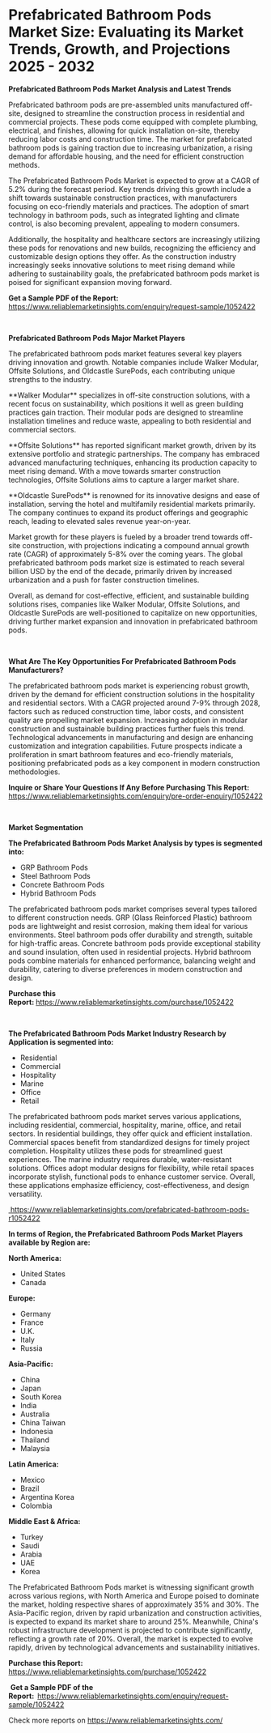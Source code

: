 <p><h1>Prefabricated Bathroom Pods Market Size: Evaluating its Market Trends, Growth, and Projections 2025 - 2032</h1></p><p><strong>Prefabricated Bathroom Pods Market Analysis and Latest Trends</strong></p>
<p><p>Prefabricated bathroom pods are pre-assembled units manufactured off-site, designed to streamline the construction process in residential and commercial projects. These pods come equipped with complete plumbing, electrical, and finishes, allowing for quick installation on-site, thereby reducing labor costs and construction time. The market for prefabricated bathroom pods is gaining traction due to increasing urbanization, a rising demand for affordable housing, and the need for efficient construction methods.</p><p>The Prefabricated Bathroom Pods Market is expected to grow at a CAGR of 5.2% during the forecast period. Key trends driving this growth include a shift towards sustainable construction practices, with manufacturers focusing on eco-friendly materials and practices. The adoption of smart technology in bathroom pods, such as integrated lighting and climate control, is also becoming prevalent, appealing to modern consumers. </p><p>Additionally, the hospitality and healthcare sectors are increasingly utilizing these pods for renovations and new builds, recognizing the efficiency and customizable design options they offer. As the construction industry increasingly seeks innovative solutions to meet rising demand while adhering to sustainability goals, the prefabricated bathroom pods market is poised for significant expansion moving forward.</p></p>
<p><strong>Get a Sample PDF of the Report:&nbsp;</strong> <a href="https://www.reliablemarketinsights.com/enquiry/request-sample/1052422?utm_campaign=2137&utm_medium=2&utm_source=Github&utm_content=ia&utm_term=23022025&utm_id=prefabricated-bathroom-pods">https://www.reliablemarketinsights.com/enquiry/request-sample/1052422</a></p>
<p>&nbsp;</p>
<p><strong>Prefabricated Bathroom Pods Major Market Players</strong></p>
<p><p>The prefabricated bathroom pods market features several key players driving innovation and growth. Notable companies include Walker Modular, Offsite Solutions, and Oldcastle SurePods, each contributing unique strengths to the industry. </p><p>**Walker Modular** specializes in off-site construction solutions, with a recent focus on sustainability, which positions it well as green building practices gain traction. Their modular pods are designed to streamline installation timelines and reduce waste, appealing to both residential and commercial sectors.</p><p>**Offsite Solutions** has reported significant market growth, driven by its extensive portfolio and strategic partnerships. The company has embraced advanced manufacturing techniques, enhancing its production capacity to meet rising demand. With a move towards smarter construction technologies, Offsite Solutions aims to capture a larger market share.</p><p>**Oldcastle SurePods** is renowned for its innovative designs and ease of installation, serving the hotel and multifamily residential markets primarily. The company continues to expand its product offerings and geographic reach, leading to elevated sales revenue year-on-year. </p><p>Market growth for these players is fueled by a broader trend towards off-site construction, with projections indicating a compound annual growth rate (CAGR) of approximately 5-8% over the coming years. The global prefabricated bathroom pods market size is estimated to reach several billion USD by the end of the decade, primarily driven by increased urbanization and a push for faster construction timelines.</p><p>Overall, as demand for cost-effective, efficient, and sustainable building solutions rises, companies like Walker Modular, Offsite Solutions, and Oldcastle SurePods are well-positioned to capitalize on new opportunities, driving further market expansion and innovation in prefabricated bathroom pods.</p></p>
<p>&nbsp;</p>
<p><strong>What Are The Key Opportunities For Prefabricated Bathroom Pods Manufacturers?</strong></p>
<p><p>The prefabricated bathroom pods market is experiencing robust growth, driven by the demand for efficient construction solutions in the hospitality and residential sectors. With a CAGR projected around 7-9% through 2028, factors such as reduced construction time, labor costs, and consistent quality are propelling market expansion. Increasing adoption in modular construction and sustainable building practices further fuels this trend. Technological advancements in manufacturing and design are enhancing customization and integration capabilities. Future prospects indicate a proliferation in smart bathroom features and eco-friendly materials, positioning prefabricated pods as a key component in modern construction methodologies.</p></p>
<p><strong>Inquire or Share Your Questions If Any Before Purchasing This Report:</strong> <a href="https://www.reliablemarketinsights.com/enquiry/pre-order-enquiry/1052422?utm_campaign=2137&utm_medium=2&utm_source=Github&utm_content=ia&utm_term=23022025&utm_id=prefabricated-bathroom-pods">https://www.reliablemarketinsights.com/enquiry/pre-order-enquiry/1052422</a></p>
<p>&nbsp;</p>
<p><strong>Market Segmentation</strong></p>
<p><strong>The Prefabricated Bathroom Pods Market Analysis by types is segmented into:</strong></p>
<p><ul><li>GRP Bathroom Pods</li><li>Steel Bathroom Pods</li><li>Concrete Bathroom Pods</li><li>Hybrid Bathroom Pods</li></ul></p>
<p><p>The prefabricated bathroom pods market comprises several types tailored to different construction needs. GRP (Glass Reinforced Plastic) bathroom pods are lightweight and resist corrosion, making them ideal for various environments. Steel bathroom pods offer durability and strength, suitable for high-traffic areas. Concrete bathroom pods provide exceptional stability and sound insulation, often used in residential projects. Hybrid bathroom pods combine materials for enhanced performance, balancing weight and durability, catering to diverse preferences in modern construction and design.</p></p>
<p><strong>Purchase this Report:&nbsp;</strong><a href="https://www.reliablemarketinsights.com/purchase/1052422?utm_campaign=2137&utm_medium=2&utm_source=Github&utm_content=ia&utm_term=23022025&utm_id=prefabricated-bathroom-pods">https://www.reliablemarketinsights.com/purchase/1052422</a></p>
<p>&nbsp;</p>
<p><strong>The Prefabricated Bathroom Pods Market Industry Research by Application is segmented into:</strong></p>
<p><ul><li>Residential</li><li>Commercial</li><li>Hospitality</li><li>Marine</li><li>Office</li><li>Retail</li></ul></p>
<p><p>The prefabricated bathroom pods market serves various applications, including residential, commercial, hospitality, marine, office, and retail sectors. In residential buildings, they offer quick and efficient installation. Commercial spaces benefit from standardized designs for timely project completion. Hospitality utilizes these pods for streamlined guest experiences. The marine industry requires durable, water-resistant solutions. Offices adopt modular designs for flexibility, while retail spaces incorporate stylish, functional pods to enhance customer service. Overall, these applications emphasize efficiency, cost-effectiveness, and design versatility.</p></p>
<p><a href="https://www.reliablemarketinsights.com/prefabricated-bathroom-pods-r1052422?utm_campaign=2137&utm_medium=2&utm_source=Github&utm_content=ia&utm_term=23022025&utm_id=prefabricated-bathroom-pods">&nbsp;https://www.reliablemarketinsights.com/prefabricated-bathroom-pods-r1052422</a></p>
<p><strong>In terms of Region, the Prefabricated Bathroom Pods Market Players available by Region are:</strong></p>
<p>
    <p> <strong> North America: </strong>
        <ul>
            <li>United States</li>
            <li>Canada</li>
        </ul>
        </p> 
    <p> <strong> Europe: </strong>
        <ul>
            <li>Germany</li>
            <li>France</li>
            <li>U.K.</li>
            <li>Italy</li>
            <li>Russia</li>
        </ul>
        </p> 
    <p> <strong> Asia-Pacific: </strong>
        <ul>
            <li>China</li>
            <li>Japan</li>
            <li>South Korea</li>
            <li>India</li>
            <li>Australia</li>
            <li>China Taiwan</li>
            <li>Indonesia</li>
            <li>Thailand</li>
            <li>Malaysia</li>
        </ul>
        </p> 
    <p> <strong> Latin America: </strong>
        <ul>
            <li>Mexico</li>
            <li>Brazil</li>
            <li>Argentina Korea</li>
            <li>Colombia</li>
        </ul>
        </p> 
    <p> <strong> Middle East & Africa: </strong>
        <ul>
            <li>Turkey</li>
            <li>Saudi</li>
            <li>Arabia</li>
            <li>UAE</li>
            <li>Korea</li>
        </ul>
    </p>
    </p>
<p><p>The Prefabricated Bathroom Pods market is witnessing significant growth across various regions, with North America and Europe poised to dominate the market, holding respective shares of approximately 35% and 30%. The Asia-Pacific region, driven by rapid urbanization and construction activities, is expected to expand its market share to around 25%. Meanwhile, China's robust infrastructure development is projected to contribute significantly, reflecting a growth rate of 20%. Overall, the market is expected to evolve rapidly, driven by technological advancements and sustainability initiatives.</p></p>
<p><strong>Purchase this Report: </strong><a href="https://www.reliablemarketinsights.com/purchase/1052422?utm_campaign=2137&utm_medium=2&utm_source=Github&utm_content=ia&utm_term=23022025&utm_id=prefabricated-bathroom-pods">https://www.reliablemarketinsights.com/purchase/1052422</a></p>
<p>&nbsp;<strong>Get a Sample PDF of the Report:&nbsp;&nbsp;</strong><a href="https://www.reliablemarketinsights.com/enquiry/request-sample/1052422?utm_campaign=2137&utm_medium=2&utm_source=Github&utm_content=ia&utm_term=23022025&utm_id=prefabricated-bathroom-pods">https://www.reliablemarketinsights.com/enquiry/request-sample/1052422</a></p>
<p><strong></strong></p>
<p>Check more reports on <a href="https://www.reliablemarketinsights.com/?utm_campaign=2137&utm_medium=2&utm_source=Github&utm_content=ia&utm_term=23022025&utm_id=prefabricated-bathroom-pods">https://www.reliablemarketinsights.com/</a></p>